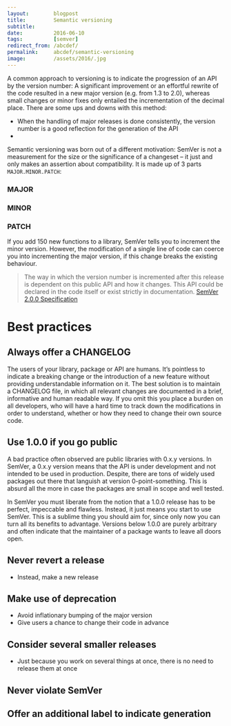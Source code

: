 ```yaml
---
layout:        blogpost
title:         Semantic versioning
subtitle:      
date:          2016-06-10
tags:          [semver]
redirect_from: /abcdef/
permalink:     abcdef/semantic-versioning
image:         /assets/2016/.jpg
---
```


A common approach to versioning is to indicate the progression of an API by the version number: A significant improvement or an effortful rewrite of the code resulted in a new major version (e.g. from 1.3 to 2.0), whereas small changes or minor fixes only entailed the incrementation of the decimal place. There are some ups and downs with this method:

- When the handling of major releases is done consistently, the version number is a good reflection for the generation of the API
-

Semantic versioning was born out of a different motivation: SemVer is not a measurement for the size or the significance of a changeset – it just and only makes an assertion about compatibility. It is made up of 3 parts `MAJOR.MINOR.PATCH`:

### MAJOR

### MINOR

### PATCH

If you add 150 new functions to a library, SemVer tells you to increment the minor version. However, the modification of a single line of code can coerce you into incrementing the major version, if this change breaks the existing behaviour.

> The way in which the version number is incremented after this release is dependent on this public API and how it changes. This API could be declared in the code itself or exist strictly in documentation. [SemVer 2.0.0 Specification](http://semver.org/)

# Best practices

## Always offer a CHANGELOG

The users of your library, package or API are humans. It’s pointless to indicate a breaking change or the introduction of a new feature without providing understandable information on it. The best solution is to maintain a CHANGELOG file, in which all relevant changes are documented in a brief, informative and human readable way. If you omit this you place a burden on all developers, who will have a hard time to track down the modifications in order to understand, whether or how they need to change their own source code.

## Use 1.0.0 if you go public

A bad practice often observed are public libraries with 0.x.y versions. In SemVer, a 0.x.y version means that the API is under development and not intended to be used in production. Despite, there are tons of widely used packages out there that languish at version 0-point-something. This is absurd all the more in case the packages are small in scope and well tested.

In SemVer you must liberate from the notion that a 1.0.0 release has to be perfect, impeccable and flawless. Instead, it just means you start to use SemVer. This is a sublime thing you should aim for, since only now you can turn all its benefits to advantage. Versions below 1.0.0 are purely arbitrary and often indicate that the maintainer of a package wants to leave all doors open.

## Never revert a release

- Instead, make a new release

## Make use of deprecation

- Avoid inflationary bumping of the major version
- Give users a chance to change their code in advance

## Consider several smaller releases

- Just because you work on several things at once, there is no need to release them at once

## Never violate SemVer

## Offer an additional label to indicate generation
